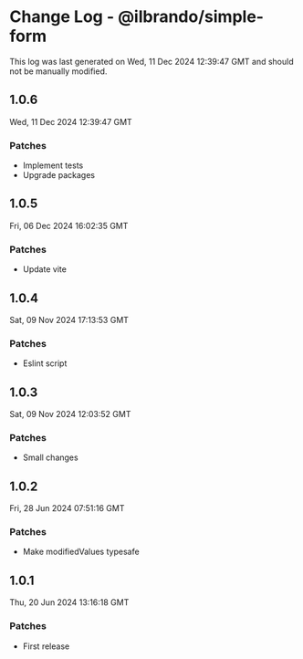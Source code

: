 # Change Log - @ilbrando/simple-form

This log was last generated on Wed, 11 Dec 2024 12:39:47 GMT and should not be manually modified.

## 1.0.6
Wed, 11 Dec 2024 12:39:47 GMT

### Patches

- Implement tests
- Upgrade packages

## 1.0.5
Fri, 06 Dec 2024 16:02:35 GMT

### Patches

- Update vite

## 1.0.4
Sat, 09 Nov 2024 17:13:53 GMT

### Patches

- Eslint script

## 1.0.3
Sat, 09 Nov 2024 12:03:52 GMT

### Patches

- Small changes

## 1.0.2
Fri, 28 Jun 2024 07:51:16 GMT

### Patches

- Make modifiedValues typesafe

## 1.0.1
Thu, 20 Jun 2024 13:16:18 GMT

### Patches

- First release

